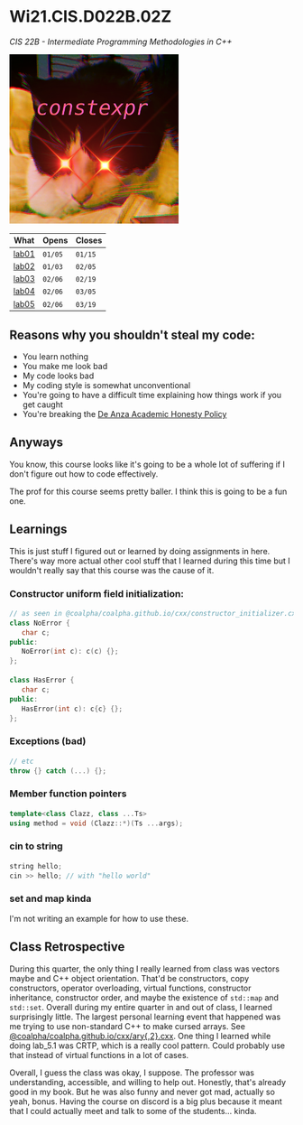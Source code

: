 # Wi21.CIS.D022B.02Z

*CIS 22B - Intermediate Programming Methodologies in C++*

<img src="misc/icon0_500px.png" width="300px"/>

What|Opens|Closes
-|-|-
[lab01](lab01)|`01/05`|`01/15`
[lab02](lab02)|`01/03`|`02/05`
[lab03](lab03)|`02/06`|`02/19`
[lab04](lab04)|`02/06`|`03/05`
[lab05](lab05)|`02/06`|`03/19`

## Reasons why you shouldn't steal my code:

- You learn nothing
- You make me look bad
- My code looks bad
- My coding style is somewhat unconventional
- You're going to have a difficult time explaining how things work if you get caught
- You're breaking the [De Anza Academic Honesty Policy](ACADEMIC_HONESTY.md)

## Anyways

You know, this course looks like it's going to be a whole lot of suffering if I
don't figure out how to code effectively.

The prof for this course seems pretty baller.
I think this is going to be a fun one.

## Learnings

This is just stuff I figured out or learned by doing assignments in here.
There's way more actual other cool stuff that I learned during this time but I
wouldn't really say that this course was the cause of it.

### Constructor uniform field initialization:

```cpp
// as seen in @coalpha/coalpha.github.io/cxx/constructor_initializer.cxx
class NoError {
   char c;
public:
   NoError(int c): c(c) {};
};

class HasError {
   char c;
public:
   HasError(int c): c{c} {};
};
```

### Exceptions (bad)

```cpp
// etc
throw {} catch (...) {};
```

### Member function pointers

```cpp
template<class Clazz, class ...Ts>
using method = void (Clazz::*)(Ts ...args);
```

### cin to string

```cpp
string hello;
cin >> hello; // with "hello world"
```

### set and map kinda

I'm not writing an example for how to use these.

## Class Retrospective

During this quarter, the only thing I really learned from class was vectors
maybe and C++ object orientation. That'd be constructors, copy constructors,
operator overloading, virtual functions, constructor inheritance, constructor
order, and maybe the existence of `std::map` and `std::set`. Overall during my
entire quarter in and out of class, I learned surprisingly little. The largest
personal learning event that happened was me trying to use non-standard C++ to
make cursed arrays.
See [@coalpha/coalpha.github.io/cxx/ary{,2}.cxx](https://github.com/coalpha/coalpha.github.io/tree/master/cxx). One thing I learned while doing lab_5.1 was CRTP, which is a really
cool pattern. Could probably use that instead of virtual functions in a lot of
cases.

Overall, I guess the class was okay, I suppose. The professor was understanding,
accessible, and willing to help out. Honestly, that's already good in my book.
But he was also funny and never got mad, actually so yeah, bonus. Having the
course on discord is a big plus because it meant that I could actually meet and
talk to some of the students... kinda.
